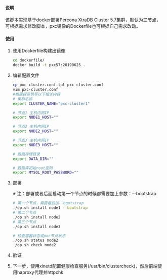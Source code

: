 ####	说明

该脚本实现基于docker部署Percona XtraDB Cluster 5.7集群，默认为三节点，可根据需求修改脚本，pxc镜像的Dockerfile也可根据自己需求改动。

####	使用

1. 使用Dockerfile构建出镜像

   ```	bash
   cd dockerfile/
   docker build -t pxc57:20190625 .
   ```

2. 编辑配置文件

   ```	bash
   cp pxc-cluster.conf.tpl pxc-cluster.conf
   vim pxc-cluster.conf
   #根据提示填写以下相关内容
   # 集群名称
   export CLUSTER_NAME="pxc-cluster1"
   
   # 节点1 主机内网IP
   export NODE1_HOST=""
   
   # 节点2 主机内网IP
   export NODE2_HOST=""
   
   # 节点3 主机内网IP
   export NODE3_HOST=""
   
   # 数据存储目录
   export DATA_DIR=""
   
   # 数据库初始root密码
   export MYSQL_ROOT_PASSWORD=""
   ```

3. 部署

      ※ 注：部署或者后面启动第一个节点的时候都需要加上参数：--bootstrap

      ```	bash
      # 第一个节点，需要最后加--bootstrap
      ./op.sh install node1 --bootstrap
      # 第二个节点
      ./op.sh install node2
      # 第三个节点
      ./op.sh install node3
      
      # 检查容器状态或pxc节点状态
      ./op.sh status node2
      ./op.sh check node2
      ```

4. 验证

5. 下一步，使用xinetd配置健康检查服务(/usr/bin/clustercheck)，然后前端使用haproxy代理并httpchk
